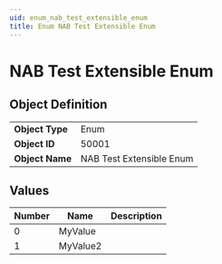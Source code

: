 ```yaml
---
uid: enum_nab_test_extensible_enum
title: Enum NAB Test Extensible Enum
---
```

# NAB Test Extensible Enum

## Object Definition

<table>
<tr><td><b>Object Type</b></td><td>Enum</td></tr>
<tr><td><b>Object ID</b></td><td>50001</td></tr>
<tr><td><b>Object Name</b></td><td>NAB Test Extensible Enum</td></tr>
</table>

## Values

| Number | Name | Description |
| ---- | ------- | ----------- |
| 0 | MyValue |  |
| 1 | MyValue2 |  |
